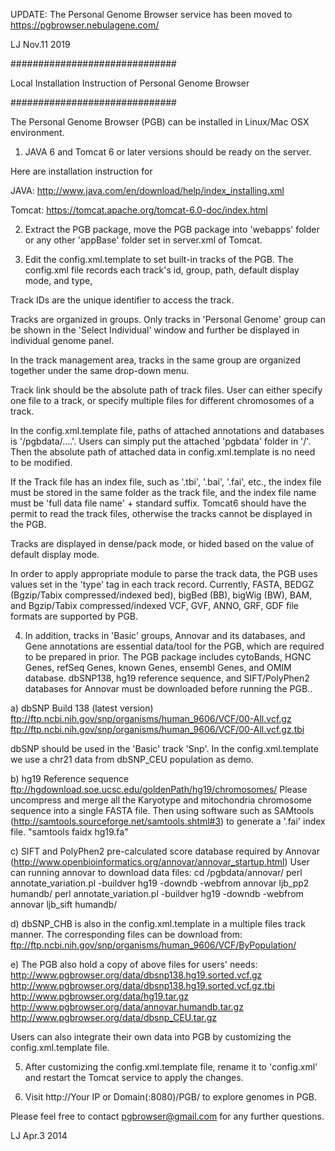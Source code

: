 UPDATE: The Personal Genome Browser service has been moved to https://pgbrowser.nebulagene.com/

LJ Nov.11 2019 

##############################

Local Installation Instruction of Personal Genome Browser

##############################

The Personal Genome Browser (PGB) can be installed in Linux/Mac OSX environment. 

1. JAVA 6 and Tomcat 6 or later versions should be ready on the server.

Here are installation instruction for

JAVA:
http://www.java.com/en/download/help/index_installing.xml

Tomcat:
https://tomcat.apache.org/tomcat-6.0-doc/index.html

2. Extract the PGB package, move the PGB package into 'webapps' folder 
or any other 'appBase' folder set in server.xml of Tomcat.

3. Edit the config.xml.template to set built-in tracks of the PGB. The 
config.xml file records each track's id, group, path, default display mode, 
and type, 

Track IDs are the unique identifier to access the track. 

Tracks are organized in groups. Only tracks in 'Personal Genome' group can 
be shown in the 'Select Individual' window and further be displayed in 
individual genome panel. 

In the track management area, tracks in the same group are organized 
together under the same drop-down menu.

Track link should be the absolute path of track files. User can either 
specify one file to a track, or specify multiple files for different 
chromosomes of a track.

In the config.xml.template file, paths of attached annotations and databases
is '/pgbdata/....'. Users can simply put the attached 'pgbdata' folder in 
'/'. Then the absolute path of attached data in config.xml.template is no
need to be modified.

If the Track file has an index file, such as '.tbi', '.bai', '.fai', etc., 
the index file must be stored in the same folder as the track file, and 
the index file name must be 'full data file name' + standard suffix. Tomcat6 
should have the permit to read the track files, otherwise the tracks cannot 
be displayed in the PGB.

Tracks are displayed in dense/pack mode, or hided based on the value of 
default display mode.

In order to apply appropriate module to parse the track data, the PGB uses 
values set in the 'type' tag in each track record. Currently, FASTA, BEDGZ 
(Bgzip/Tabix compressed/indexed bed), bigBed (BB), bigWig (BW), BAM, and 
Bgzip/Tabix compressed/indexed VCF, GVF, ANNO, GRF, GDF file formats are 
supported by PGB.

4. In addition, tracks in 'Basic' groups, Annovar and its databases, and 
Gene annotations are essential data/tool for the PGB, which are required 
to be prepared in prior. The PGB package includes cytoBands, HGNC Genes, 
refSeq Genes, known Genes, ensembl Genes, and OMIM database. dbSNP138, 
hg19 reference sequence, and SIFT/PolyPhen2 databases for Annovar must be 
downloaded before running the PGB..
	
a) dbSNP Build 138 (latest version)
ftp://ftp.ncbi.nih.gov/snp/organisms/human_9606/VCF/00-All.vcf.gz
ftp://ftp.ncbi.nih.gov/snp/organisms/human_9606/VCF/00-All.vcf.gz.tbi

dbSNP should be used in the 'Basic' track 'Snp'. In the config.xml.template 
we use a chr21 data from dbSNP_CEU population as demo.

b) hg19 Reference sequence
ftp://hgdownload.soe.ucsc.edu/goldenPath/hg19/chromosomes/
Please uncompress and merge all the Karyotype and mitochondria chromosome 
sequence into a single FASTA file. Then using software such as SAMtools 
(http://samtools.sourceforge.net/samtools.shtml#3) to generate a '.fai' 
index file.
"samtools faidx hg19.fa"

c) SIFT and PolyPhen2 pre-calculated score database required by Annovar 
(http://www.openbioinformatics.org/annovar/annovar_startup.html)
User can running annovar to download data files:
cd /pgbdata/annovar/
perl annotate_variation.pl -buildver hg19 -downdb -webfrom annovar ljb_pp2 humandb/
perl annotate_variation.pl -buildver hg19 -downdb -webfrom annovar ljb_sift humandb/

d) dbSNP_CHB is also in the config.xml.template in a multiple files track 
manner. The corresponding files can be download from:
ftp://ftp.ncbi.nih.gov/snp/organisms/human_9606/VCF/ByPopulation/

e) The PGB also hold a copy of above files for users' needs:
http://www.pgbrowser.org/data/dbsnp138.hg19.sorted.vcf.gz
http://www.pgbrowser.org/data/dbsnp138.hg19.sorted.vcf.gz.tbi
http://www.pgbrowser.org/data/hg19.tar.gz
http://www.pgbrowser.org/data/annovar.humandb.tar.gz
http://www.pgbrowser.org/data/dbsnp_CEU.tar.gz

Users can also integrate their own data into PGB by customizing the 
config.xml.template file.

5. After customizing the config.xml.template file, rename it to 'config.xml' 
and restart the Tomcat service to apply the changes.

6. Visit http://Your IP or Domain(:8080)/PGB/ to explore genomes in PGB.

Please feel free to contact pgbrowser@gmail.com for any further questions.

LJ Apr.3 2014
